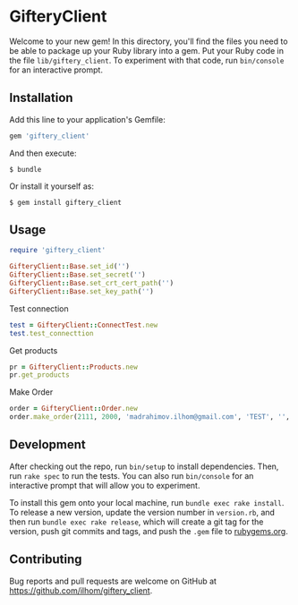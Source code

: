 # GifteryClient

Welcome to your new gem! In this directory, you'll find the files you need to be able to package up your Ruby library into a gem. Put your Ruby code in the file `lib/giftery_client`. To experiment with that code, run `bin/console` for an interactive prompt.


## Installation

Add this line to your application's Gemfile:

```ruby
gem 'giftery_client'
```

And then execute:

    $ bundle

Or install it yourself as:

    $ gem install giftery_client

## Usage

```ruby
require 'giftery_client'

GifteryClient::Base.set_id('')
GifteryClient::Base.set_secret('')
GifteryClient::Base.set_crt_cert_path('')
GifteryClient::Base.set_key_path('')
```

Test connection
```ruby
test = GifteryClient::ConnectTest.new
test.test_connecttion
```


Get products
```ruby
pr = GifteryClient::Products.new
pr.get_products
```

Make Order
```ruby
order = GifteryClient::Order.new
order.make_order(2111, 2000, 'madrahimov.ilhom@gmail.com', 'TEST', '', '', 'code: bant', 'test comment', '1')
```


## Development

After checking out the repo, run `bin/setup` to install dependencies. Then, run `rake spec` to run the tests. You can also run `bin/console` for an interactive prompt that will allow you to experiment.

To install this gem onto your local machine, run `bundle exec rake install`. To release a new version, update the version number in `version.rb`, and then run `bundle exec rake release`, which will create a git tag for the version, push git commits and tags, and push the `.gem` file to [rubygems.org](https://rubygems.org).

## Contributing

Bug reports and pull requests are welcome on GitHub at https://github.com/ilhom/giftery_client.

